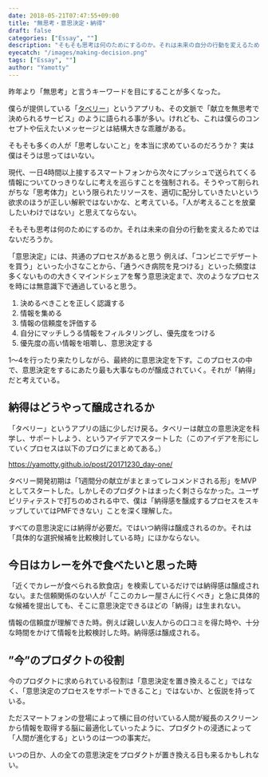 ```yaml
---
date: 2018-05-21T07:47:55+09:00
title: "無思考・意思決定・納得"
draft: false
categories: ["Essay", ""]
description: "そもそも思考は何のためにするのか。それは未来の自分の行動を変えるためではないだろうか。"
eyecatch: "/images/making-decision.png"
tags: ["Essay", ""]
author: "Yamotty"
---
```


昨年より「無思考」と言うキーワードを目にすることが多くなった。

僕らが提供している「[タベリー](https://tabe.ly/store/)」というアプリも、その文脈で「献立を無思考で決められるサービス」のように語られる事が多い。けれども、これは僕らのコンセプトや伝えたいメッセージとは結構大きな乖離がある。

そもそも多くの人が「思考しないこと」を本当に求めているのだろうか？
実は僕はそうは思ってはいない。

現代、一日4時間以上接するスマートフォンから次々にプッシュで送られてくる情報についてひっきりなしに考えを巡らすことを強制される。そうやって削られがちな「思考体力」という限られたリソースを、適切に配分していきたいという欲求のほうが正しい解釈ではないかな、と考えている。「人が考えることを放棄したいわけではない」と思えてならない。

そもそも思考は何のためにするのか。それは未来の自分の行動を変えるためではないだろうか。

「意思決定」には、共通のプロセスがあると思う
例えば、「コンビニでデザートを買う」といった小さなことから、「通うべき病院を見つける」といった頻度は多くないものの大きくマインドシェアを奪う意思決定まで、次のようなプロセスを時には無意識下で通過していると思う。

1. 決めるべきことを正しく認識する
2. 情報を集める
3. 情報の信頼度を評価する
4. 自分にマッチしうる情報をフィルタリングし、優先度をつける
5. 優先度の高い情報を咀嚼し、意思決定する

1〜4を行ったり来たりしながら、最終的に意思決定を下す。このプロセスの中で、意思決定をするにあたり最も大事なものが醸成されていく。それが「納得」だと考えている。

## 納得はどうやって醸成されるか
「タベリー」というアプリの話に少しだけ戻る。タベリーは献立の意思決定を科学し、サポートしよう、というアイデアでスタートした（このアイデアを形にしていくプロセスは以下のブログにまとめてある。）

https://yamotty.github.io/post/20171230_day-one/

タベリー開発初期は「1週間分の献立がまとまってレコメンドされる形」をMVPとしてスタートした。しかしそのプロダクトはまったく刺さらなかった。ユーザビリティテストで打ちのめされる中で、僕は「納得感を醸成するプロセスをスキップしていてはPMFできない」ことを深く理解した。

すべての意思決定には納得が必要だ。ではいつ納得は醸成されるのか。それは「具体的な選択候補を比較検討している時」にほかならない。

## 今日はカレーを外で食べたいと思った時
「近くでカレーが食べられる飲食店」を検索しているだけでは納得感は醸成されない。また信頼関係のない人が「ここのカレー屋さんに行くべき」と急に具体的な候補を提出しても、そこに意思決定できるほどの「納得」は生まれない。

情報の信頼度が理解できた時。例えば親しい友人からの口コミを得た時や、十分な時間をかけて情報を比較検討した時。納得感は醸成される。

## ”今”のプロダクトの役割
今のプロダクトに求められている役割は「意思決定を置き換えること」ではなく、「意思決定のプロセスをサポートできること」ではないか、と仮説を持っている。

ただスマートフォンの登場によって横に目の付いている人間が縦長のスクリーンから情報を取得する脳に最適化していったように、プロダクトの浸透によって「人間が進化する」というのは一つの事実だ。

いつの日か、人の全ての意思決定をプロダクトが置き換える日も来るかもしれない。
